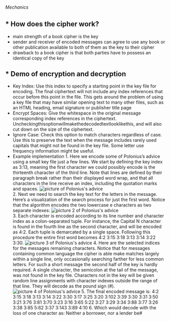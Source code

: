 ###### Mechanics
## * How does the cipher work?
   * main strength of a book cipher is the key
   * sender and receiver of encoded messages can agree to use any book or other publication available to both of them as the key to their cipher
   * drawback to a book cipher is that both parties have to possess an identical copy of the key
## * Demo of encryption and decryption
   * Key Index: Use this index to specify a starting point in the key file for encoding. The final ciphertext will not include any index references that occur before this point in the file. This gets around the problem of using a key file that may have similar opening text to many other files, such as an HTML heading, email signature or publisher title page
   * Encrypt Spaces: Give the whitespace in the original message corresponding index references in the ciphertext. Uncheckingthisoptionwillmakethedecodedtextlooklikethis, and will also cut down on the size of the ciphertext.
   * Ignore Case: Check this option to match characters regardless of case. Use this to preserve the text when the message includes rarely used capitals that might not be found in the key file. Some letter use frequency information might be useful.
   * Example implementation
    1. Here we encode some of Polonius’s advice using a small key file just a few lines. We start by defining the key index as 3:13, meaning the first character we could possibly encode is the thirteenth character of the third line. Note that lines are defined by their paragraph break rather than their displayed word wrap, and that all characters in the line receive an index, including the quotation marks and spaces.
                  ![picture of Polonius's advice](https://sites.google.com/site/brutenorhuman/_/rsrc/1472689476287/book-cipher/Example1.png)   
    2. Next we need to search the key text for the letters in the message. Here’s a visualization of the search process for just the first word. Notice that the algorithm encodes the two lowercase e characters as two separate indexes:
                  ![picture 2 of Polonius's advice](https://sites.google.com/site/brutenorhuman/_/rsrc/1472689480337/book-cipher/Example2.png)   
    3. Each character is encoded according to its line number and character index as a colon-separated tuple. For instance, the Capital N character is found in the fourth line as the second character, and will be encoded as 4:2. Each tuple is demarcated by a single space. Following this procedure the entire first word becomes 4:2 3:15 3:18 3:13 3:14 3:22 3:30.
                  ![picture 3 of Polonius's advice](https://sites.google.com/site/brutenorhuman/_/rsrc/1472689476559/book-cipher/Example3.png) 
    4. Here are the selected indices for the messages remaining characters. Notice that for messages containing common language the cipher is able make matches largely within a single line, only occasionally searching farther for less common letters. For such a short message the second half of the key is hardly required. A single character, the semicolon at the tail of the message, was not found in the key file. Characters not in the key will be given random line assignments with character indexes outside the range of that line. They will decode as the pound sign (#).
                  ![picture 4 of Polonius's advice](https://sites.google.com/site/brutenorhuman/_/rsrc/1472689476800/book-cipher/Example4.png)
    5. The final encoded message is: 4:2 3:15 3:18 3:13 3:14 3:22 3:30 3:17 3:25 3:20 3:102 3:39 3:30 3:31 3:50 3:21 3:76 3:81 3:70 3:23 3:16 3:65 5:22 3:27 3:29 3:34 3:88 3:77 3:26 3:38 3:85 5:62 3:37 3:143 3:89 4:10
    6. Which would decode with the loss of one character as: Neither a borrower, nor a lender be#
